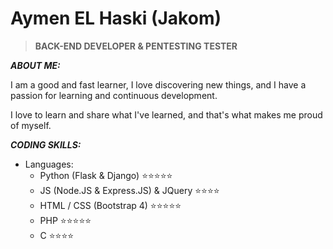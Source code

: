 # Aymen EL Haski (Jakom)

> **BACK-END DEVELOPER & PENTESTING TESTER**

***ABOUT ME:***

I am a good and fast learner, I love discovering new things, and I have a passion for learning and continuous development.

I love to learn and share what I've learned, and that's what makes me proud of myself.

***CODING SKILLS:***

- Languages:
    - Python (Flask & Django) ⭐⭐⭐⭐⭐
    - JS (Node.JS & Express.JS) & JQuery ⭐⭐⭐⭐
    - HTML / CSS (Bootstrap 4) ⭐⭐⭐⭐⭐
    - PHP ⭐⭐⭐⭐⭐
    - C ⭐⭐⭐⭐
